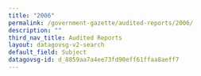 ```yaml
---
title: "2006"
permalink: /government-gazette/audited-reports/2006/
description: ""
third_nav_title: Audited Reports
layout: datagovsg-v2-search
default_field: Subject
datagovsg-id: d_8859aa7a4ee73fd90eff61ffaa8aeff7
---
```

